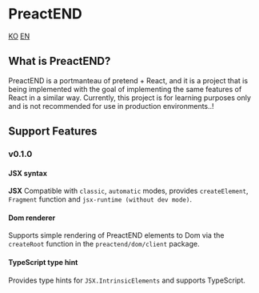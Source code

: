 # PreactEND

[KO](./README.md) [EN](./README.en.md)

## What is PreactEND?

PreactEND is a portmanteau of pretend + React, and it is a project that is being implemented with the goal of implementing the same features of React in a similar way.
Currently, this project is for learning purposes only and is not recommended for use in production environments..!

## Support Features

### v0.1.0

#### JSX syntax

**JSX** Compatible with `classic`, `automatic` modes, provides `createElement`, `Fragment` function and `jsx-runtime (without dev mode)`.

#### Dom renderer

Supports simple rendering of PreactEND elements to Dom via the `createRoot` function in the `preactend/dom/client` package.

#### TypeScript type hint

Provides type hints for `JSX.IntrinsicElements` and supports TypeScript.
